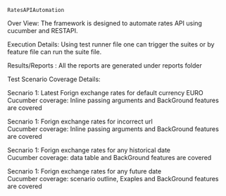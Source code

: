     RatesAPIAutomation
    
Over View: The framework is designed to automate rates API using cucumber and RESTAPI.

Execution Details: Using test runner file one can trigger the suites or by feature file can run the suite file.

Results/Reports : All the reports are generated under reports folder

Test Scenario Coverage Details:

Secnario 1: Latest Forign exchange rates for default currency EURO					
Cucumber coverage: Inline passing arguments and BackGround features are covered

Secnario 1: Forign exchange rates for incorrect url									
Cucumber coverage: Inline passing arguments and BackGround features are covered

Secnario 1: Forign exchange rates for any historical date														
Cucumber coverage: data table and BackGround features are covered

Secnario 1: Forign exchange rates for any future date														
Cucumber coverage: scenario outline, Exaples and BackGround features are covered
